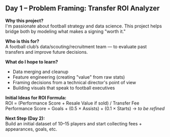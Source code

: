 ## Day 1 – Problem Framing: Transfer ROI Analyzer

**Why this project?**  
I'm passionate about football strategy and data science. This project helps bridge both by modeling what makes a signing "worth it."

**Who is this for?**  
A football club’s data/scouting/recruitment team — to evaluate past transfers and improve future decisions.

**What do I hope to learn?**  
- Data merging and cleanup  
- Feature engineering (creating "value" from raw stats)  
- Framing decisions from a technical director's point of view  
- Building visuals that speak to football executives

**Initial Ideas for ROI Formula:**  
ROI = (Performance Score + Resale Value if sold) / Transfer Fee  
Performance Score = Goals + (0.5 × Assists) + (0.1 × Starts) → *to be refined*

**Next Step (Day 2):**  
Build an initial dataset of 10–15 players and start collecting fees + appearances, goals, etc.
